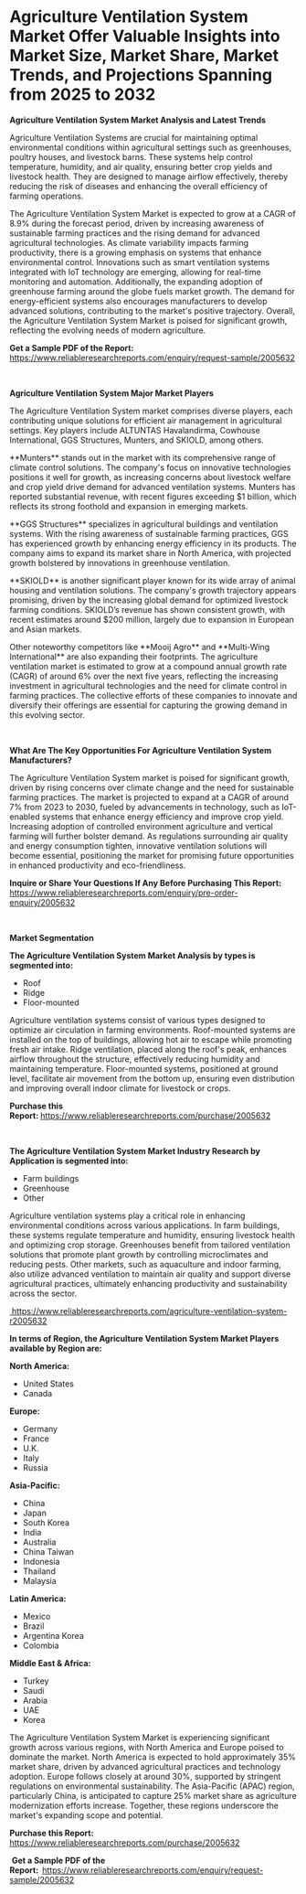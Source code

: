 <p><h1>Agriculture Ventilation System Market Offer Valuable Insights into Market Size, Market Share, Market Trends, and Projections Spanning from 2025 to 2032</h1></p><p><strong>Agriculture Ventilation System Market Analysis and Latest Trends</strong></p>
<p><p>Agriculture Ventilation Systems are crucial for maintaining optimal environmental conditions within agricultural settings such as greenhouses, poultry houses, and livestock barns. These systems help control temperature, humidity, and air quality, ensuring better crop yields and livestock health. They are designed to manage airflow effectively, thereby reducing the risk of diseases and enhancing the overall efficiency of farming operations.</p><p>The Agriculture Ventilation System Market is expected to grow at a CAGR of 8.9% during the forecast period, driven by increasing awareness of sustainable farming practices and the rising demand for advanced agricultural technologies. As climate variability impacts farming productivity, there is a growing emphasis on systems that enhance environmental control. Innovations such as smart ventilation systems integrated with IoT technology are emerging, allowing for real-time monitoring and automation. Additionally, the expanding adoption of greenhouse farming around the globe fuels market growth. The demand for energy-efficient systems also encourages manufacturers to develop advanced solutions, contributing to the market's positive trajectory. Overall, the Agriculture Ventilation System Market is poised for significant growth, reflecting the evolving needs of modern agriculture.</p></p>
<p><strong>Get a Sample PDF of the Report:&nbsp;</strong> <a href="https://www.reliableresearchreports.com/enquiry/request-sample/2005632?utm_campaign=33&utm_medium=2&utm_source=Github&utm_content=ia&utm_term=12042025&utm_id=agriculture-ventilation-system">https://www.reliableresearchreports.com/enquiry/request-sample/2005632</a></p>
<p>&nbsp;</p>
<p><strong>Agriculture Ventilation System Major Market Players</strong></p>
<p><p>The Agriculture Ventilation System market comprises diverse players, each contributing unique solutions for efficient air management in agricultural settings. Key players include ALTUNTAS Havalandirma, Cowhouse International, GGS Structures, Munters, and SKIOLD, among others.</p><p>**Munters** stands out in the market with its comprehensive range of climate control solutions. The company's focus on innovative technologies positions it well for growth, as increasing concerns about livestock welfare and crop yield drive demand for advanced ventilation systems. Munters has reported substantial revenue, with recent figures exceeding $1 billion, which reflects its strong foothold and expansion in emerging markets.</p><p>**GGS Structures** specializes in agricultural buildings and ventilation systems. With the rising awareness of sustainable farming practices, GGS has experienced growth by enhancing energy efficiency in its products. The company aims to expand its market share in North America, with projected growth bolstered by innovations in greenhouse ventilation.</p><p>**SKIOLD** is another significant player known for its wide array of animal housing and ventilation solutions. The company's growth trajectory appears promising, driven by the increasing global demand for optimized livestock farming conditions. SKIOLD’s revenue has shown consistent growth, with recent estimates around $200 million, largely due to expansion in European and Asian markets.</p><p>Other noteworthy competitors like **Mooij Agro** and **Multi-Wing International** are also expanding their footprints. The agriculture ventilation market is estimated to grow at a compound annual growth rate (CAGR) of around 6% over the next five years, reflecting the increasing investment in agricultural technologies and the need for climate control in farming practices. The collective efforts of these companies to innovate and diversify their offerings are essential for capturing the growing demand in this evolving sector.</p></p>
<p>&nbsp;</p>
<p><strong>What Are The Key Opportunities For Agriculture Ventilation System Manufacturers?</strong></p>
<p><p>The Agriculture Ventilation System market is poised for significant growth, driven by rising concerns over climate change and the need for sustainable farming practices. The market is projected to expand at a CAGR of around 7% from 2023 to 2030, fueled by advancements in technology, such as IoT-enabled systems that enhance energy efficiency and improve crop yield. Increasing adoption of controlled environment agriculture and vertical farming will further bolster demand. As regulations surrounding air quality and energy consumption tighten, innovative ventilation solutions will become essential, positioning the market for promising future opportunities in enhanced productivity and eco-friendliness.</p></p>
<p><strong>Inquire or Share Your Questions If Any Before Purchasing This Report:</strong> <a href="https://www.reliableresearchreports.com/enquiry/pre-order-enquiry/2005632?utm_campaign=33&utm_medium=2&utm_source=Github&utm_content=ia&utm_term=12042025&utm_id=agriculture-ventilation-system">https://www.reliableresearchreports.com/enquiry/pre-order-enquiry/2005632</a></p>
<p>&nbsp;</p>
<p><strong>Market Segmentation</strong></p>
<p><strong>The Agriculture Ventilation System Market Analysis by types is segmented into:</strong></p>
<p><ul><li>Roof</li><li>Ridge</li><li>Floor-mounted</li></ul></p>
<p><p>Agriculture ventilation systems consist of various types designed to optimize air circulation in farming environments. Roof-mounted systems are installed on the top of buildings, allowing hot air to escape while promoting fresh air intake. Ridge ventilation, placed along the roof's peak, enhances airflow throughout the structure, effectively reducing humidity and maintaining temperature. Floor-mounted systems, positioned at ground level, facilitate air movement from the bottom up, ensuring even distribution and improving overall indoor climate for livestock or crops.</p></p>
<p><strong>Purchase this Report:&nbsp;</strong><a href="https://www.reliableresearchreports.com/purchase/2005632?utm_campaign=33&utm_medium=2&utm_source=Github&utm_content=ia&utm_term=12042025&utm_id=agriculture-ventilation-system">https://www.reliableresearchreports.com/purchase/2005632</a></p>
<p>&nbsp;</p>
<p><strong>The Agriculture Ventilation System Market Industry Research by Application is segmented into:</strong></p>
<p><ul><li>Farm buildings</li><li>Greenhouse</li><li>Other</li></ul></p>
<p><p>Agriculture ventilation systems play a critical role in enhancing environmental conditions across various applications. In farm buildings, these systems regulate temperature and humidity, ensuring livestock health and optimizing crop storage. Greenhouses benefit from tailored ventilation solutions that promote plant growth by controlling microclimates and reducing pests. Other markets, such as aquaculture and indoor farming, also utilize advanced ventilation to maintain air quality and support diverse agricultural practices, ultimately enhancing productivity and sustainability across the sector.</p></p>
<p><a href="https://www.reliableresearchreports.com/agriculture-ventilation-system-r2005632?utm_campaign=33&utm_medium=2&utm_source=Github&utm_content=ia&utm_term=12042025&utm_id=agriculture-ventilation-system">&nbsp;https://www.reliableresearchreports.com/agriculture-ventilation-system-r2005632</a></p>
<p><strong>In terms of Region, the Agriculture Ventilation System Market Players available by Region are:</strong></p>
<p>
    <p> <strong> North America: </strong>
        <ul>
            <li>United States</li>
            <li>Canada</li>
        </ul>
        </p> 
    <p> <strong> Europe: </strong>
        <ul>
            <li>Germany</li>
            <li>France</li>
            <li>U.K.</li>
            <li>Italy</li>
            <li>Russia</li>
        </ul>
        </p> 
    <p> <strong> Asia-Pacific: </strong>
        <ul>
            <li>China</li>
            <li>Japan</li>
            <li>South Korea</li>
            <li>India</li>
            <li>Australia</li>
            <li>China Taiwan</li>
            <li>Indonesia</li>
            <li>Thailand</li>
            <li>Malaysia</li>
        </ul>
        </p> 
    <p> <strong> Latin America: </strong>
        <ul>
            <li>Mexico</li>
            <li>Brazil</li>
            <li>Argentina Korea</li>
            <li>Colombia</li>
        </ul>
        </p> 
    <p> <strong> Middle East & Africa: </strong>
        <ul>
            <li>Turkey</li>
            <li>Saudi</li>
            <li>Arabia</li>
            <li>UAE</li>
            <li>Korea</li>
        </ul>
    </p>
    </p>
<p><p>The Agriculture Ventilation System Market is experiencing significant growth across various regions, with North America and Europe poised to dominate the market. North America is expected to hold approximately 35% market share, driven by advanced agricultural practices and technology adoption. Europe follows closely at around 30%, supported by stringent regulations on environmental sustainability. The Asia-Pacific (APAC) region, particularly China, is anticipated to capture 25% market share as agriculture modernization efforts increase. Together, these regions underscore the market's expanding scope and potential.</p></p>
<p><strong>Purchase this Report: </strong><a href="https://www.reliableresearchreports.com/purchase/2005632?utm_campaign=33&utm_medium=2&utm_source=Github&utm_content=ia&utm_term=12042025&utm_id=agriculture-ventilation-system">https://www.reliableresearchreports.com/purchase/2005632</a></p>
<p>&nbsp;<strong>Get a Sample PDF of the Report:&nbsp;&nbsp;</strong><a href="https://www.reliableresearchreports.com/enquiry/request-sample/2005632?utm_campaign=33&utm_medium=2&utm_source=Github&utm_content=ia&utm_term=12042025&utm_id=agriculture-ventilation-system">https://www.reliableresearchreports.com/enquiry/request-sample/2005632</a></p>
<p><strong></strong></p>
<p><p></p><p></p><p></p></p>